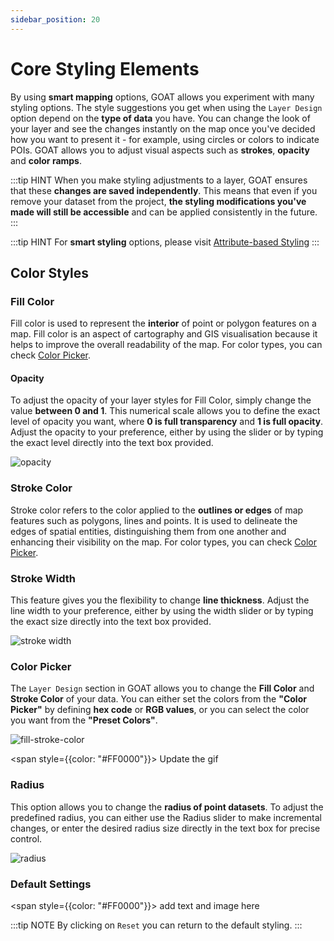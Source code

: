 ```yaml
---
sidebar_position: 20
---
```





# Core Styling Elements


By using **smart mapping** options, GOAT allows you experiment with many styling options. The style suggestions you get when using the <code>Layer Design</code> option depend on the **type of data** you have. You can change the look of your layer and see the changes instantly on the map once you've decided how you want to present it - for example, using circles or colors to indicate POIs. GOAT allows you to adjust visual aspects such as **strokes**, **opacity** and **color ramps**.


:::tip HINT
When you make styling adjustments to a layer, GOAT ensures that these **changes are saved independently**. This means that even if you remove your dataset from the project, **the styling modifications you've made will still be accessible** and can be applied consistently in the future.
:::


:::tip HINT
For **smart styling** options, please visit [Attribute-based Styling](../layer_design/smart_styling)
:::

## Color Styles

### Fill Color

Fill color is used to represent the **interior** of point or polygon features on a map. Fill color is an aspect of cartography and GIS visualisation because it helps to improve the overall readability of the map. For color types, you can check [Color Picker](#color-picker).

#### Opacity

To adjust the opacity of your layer styles for Fill Color, simply change the value **between 0 and 1**. This numerical scale allows you to define the exact level of opacity you want, where **0 is full transparency** and **1 is full opacity**. Adjust the opacity to your preference, either by using the slider or by typing the exact level directly into the text box provided.

<div style={{ display: 'flex', flexDirection: 'column', alignItems: 'right'}}>
  <img src={require('/img/styling/opacity.png').default} alt="opacity" style={{ maxHeight: "300px", maxWidth: "300px", objectFit: "cover"}}/>
</div> 


### Stroke Color

Stroke color refers to the color applied to the **outlines or edges** of map features such as polygons, lines and points. It is used to delineate the edges of spatial entities, distinguishing them from one another and enhancing their visibility on the map. For color types, you can check [Color Picker](#color-picker).

### Stroke Width

This feature gives you the flexibility to change **line thickness**. Adjust the line width to your preference, either by using the width slider or by typing the exact size directly into the text box provided.

<div style={{ display: 'flex', flexDirection: 'column', alignItems: 'right'}}>
  <img src={require('/img/styling/stroke_width.png').default} alt="stroke width" style={{ maxHeight: "300px", maxWidth: "300px", objectFit: "cover"}}/>
</div> 

### Color Picker

The <code>Layer Design</code> section in GOAT allows you to change the **Fill Color** and **Stroke Color** of your data. You can either set the colors from the **"Color Picker"** by defining **hex code** or **RGB values**, or you can select the color you want from the **"Preset Colors"**.

<div style={{ display: 'flex', flexDirection: 'column', alignItems: 'center'}}>
  <img src={require('/img/styling/fill_stroke.gif').default} alt="fill-stroke-color" style={{ maxHeight: "auto", maxWidth: "auto", objectFit: "cover"}}/>
</div> 

<span style={{color: "#FF0000"}}> Update the gif </span> 

### Radius

This option allows you to change the **radius of point datasets**. To adjust the predefined radius, you can either use the Radius slider to make incremental changes, or enter the desired radius size directly in the text box for precise control.

<div style={{ display: 'flex', flexDirection: 'column', alignItems: 'right'}}>
  <img src={require('/img/styling/radius.png').default} alt="radius" style={{ maxHeight: "300px", maxWidth: "300px", objectFit: "cover"}}/>
</div> 


### Default Settings 

<span style={{color: "#FF0000"}}> add text and image here </span> 


:::tip NOTE
By clicking on <code>Reset</code> you can return to the default styling.
:::
